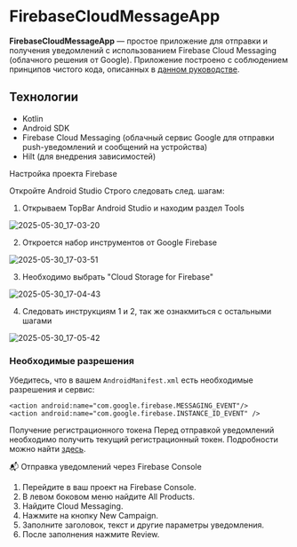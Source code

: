 # FirebaseCloudMessageApp

**FirebaseCloudMessageApp** — простое приложение для отправки и получения уведомлений с использованием Firebase Cloud Messaging (облачного решения от Google). Приложение построено с соблюдением принципов чистого кода, описанных в [данном руководстве](https://apptractor.ru/info/articles/bolshinstvo-prilozheniy-dlya-android-narushayut-eto-pravilo-chistogo-koda.html).

## Технологии

- Kotlin
- Android SDK
- Firebase Cloud Messaging (облачный сервис Google для отправки push-уведомлений и сообщений на устройства)
- Hilt (для внедрения зависимостей)

Настройка проекта Firebase

Откройте Android Studio
Строго следовать след. шагам:

1. Открываем TopBar Android Studio и находим раздел Tools
   
![2025-05-30_17-03-20](https://github.com/user-attachments/assets/a1c79392-4b90-4e16-be7f-c1a6851b3b75)

2. Откроется набор инструментов от Google Firebase
   
![2025-05-30_17-03-51](https://github.com/user-attachments/assets/72887b8b-b057-473e-9b74-5acb1d86c9c4)

3. Необходимо выбрать "Cloud Storage for Firebase"
   
![2025-05-30_17-04-43](https://github.com/user-attachments/assets/af37b25e-e3d4-4643-9c8a-0f18794286d6)

4. Следовать инструкциям 1 и 2, так же ознакмиться с остальными шагами
   
![2025-05-30_17-05-42](https://github.com/user-attachments/assets/305da31d-4b01-46a6-baf1-591f59218b7a)

### Необходимые разрешения

Убедитесь, что в вашем `AndroidManifest.xml` есть необходимые разрешения и сервис:

```
<action android:name="com.google.firebase.MESSAGING_EVENT"/>
<action android:name="com.google.firebase.INSTANCE_ID_EVENT" />
```

Получение регистрационного токена
Перед отправкой уведомлений необходимо получить текущий регистрационный токен. Подробности можно найти [здесь](https://firebase.google.com/docs/cloud-messaging/android/first-message?authuser=0&_gl=1*iesgeg*_ga*MTE1NDgwNjM5My4xNzQ4NTU2OTc3*_ga_CW55HF8NVT*czE3NDg1NjEwMjYkbzIkZzEkdDE3NDg1NjI0MjUkajYwJGwwJGgw&hl=ru#retrieve-the-current-registration-token).

📬 Отправка уведомлений через Firebase Console
1. Перейдите в ваш проект на Firebase Console.
2. В левом боковом меню найдите All Products.
3. Найдите Cloud Messaging.
4. Нажмите на кнопку New Campaign.
5. Заполните заголовок, текст и другие параметры уведомления.
6. После заполнения нажмите Review.
